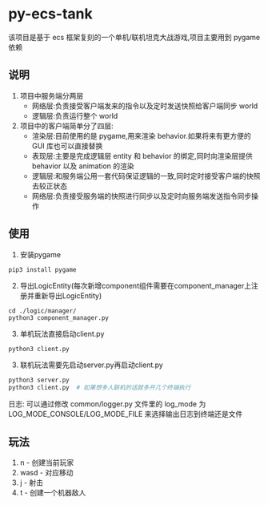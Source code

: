 # py-ecs-tank

该项目是基于 ecs 框架复刻的一个单机/联机坦克大战游戏,项目主要用到 pygame 依赖

## 说明

1. 项目中服务端分两层
   - 网络层:负责接受客户端发来的指令以及定时发送快照给客户端同步 world
   - 逻辑层:负责运行整个 world
2. 项目中的客户端简单分了四层:
   - 渲染层:目前使用的是 pygame,用来渲染 behavior.如果将来有更方便的 GUI 库也可以直接替换
   - 表现层:主要是完成逻辑层 entity 和 behavior 的绑定,同时向渲染层提供 behavior 以及 animation 的渲染
   - 逻辑层:和服务端公用一套代码保证逻辑的一致,同时定时接受客户端的快照去较正状态
   - 网络层:负责接受服务端的快照进行同步以及定时向服务端发送指令同步操作

## 使用

1. 安装pygame

```shell
pip3 install pygame
```

2. 导出LogicEntity(每次新增component组件需要在component_manager上注册并重新导出LogicEntity)

```shell
cd ./logic/manager/
python3 component_manager.py

```

3. 单机玩法直接启动client.py

```python
python3 client.py
```

3. 联机玩法需要先启动server.py再启动client.py

```python
python3 server.py
python3 client.py  # 如果想多人联机的话就多开几个终端执行
```

日志: 可以通过修改 common/logger.py 文件里的 log_mode 为 LOG_MODE_CONSOLE/LOG_MODE_FILE 来选择输出日志到终端还是文件

## 玩法

1. n - 创建当前玩家
2. wasd - 对应移动
3. j - 射击
4. t - 创建一个机器敌人

